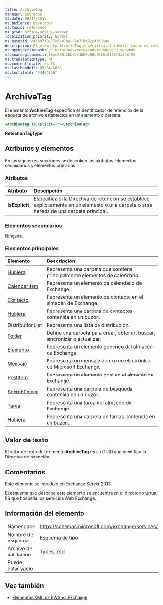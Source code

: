 ```yaml
---
title: ArchiveTag
manager: sethgros
ms.date: 09/17/2015
ms.audience: Developer
ms.topic: reference
ms.prod: office-online-server
localization_priority: Normal
ms.assetid: c4cb0718-37cd-41aa-86e7-b492c4bb86aa
description: El elemento ArchiveTag especifica el identificador de retención de la etiqueta de archivo establecida en un elemento o carpeta.
ms.openlocfilehash: 23167f3c96a6756fe4c6d915a4de91e815e620d9
ms.sourcegitcommit: 88ec988f2bb67c1866d06b361615f3674a24e795
ms.translationtype: MT
ms.contentlocale: es-ES
ms.lasthandoff: 05/31/2020
ms.locfileid: "44464766"
---
```

# <a name="archivetag"></a>ArchiveTag

El elemento **ArchiveTag** especifica el identificador de retención de la etiqueta de archivo establecida en un elemento o carpeta. 
  
```XML
<ArchiveTag IsExplicit=""></ArchiveTag>
```

 **RetentionTagType**
## <a name="attributes-and-elements"></a>Atributos y elementos

En las siguientes secciones se describen los atributos, elementos secundarios y elementos primarios.
  
### <a name="attributes"></a>Atributos

|**Atributo**|**Descripción**|
|:-----|:-----|
|**IsExplicit** <br/> |Especifica si la Directiva de retención se establece explícitamente en un elemento o una carpeta o si se hereda de una carpeta principal.  <br/> |
   
### <a name="child-elements"></a>Elementos secundarios

Ninguna.
  
### <a name="parent-elements"></a>Elementos principales

|**Elemento**|**Descripción**|
|:-----|:-----|
|[Hubiera](calendarfolder.md) <br/> |Representa una carpeta que contiene principalmente elementos de calendario.  <br/> |
|[CalendarItem](calendaritem.md) <br/> |Representa un elemento de calendario de Exchange.  <br/> |
|[Contacto](contact.md) <br/> |Representa un elemento de contacto en el almacén de Exchange.  <br/> |
|[Hubiera](contactsfolder.md) <br/> |Representa una carpeta de contactos contenida en un buzón.  <br/> |
|[DistributionList](distributionlist.md) <br/> |Representa una lista de distribución.  <br/> |
|[Folder](folder.md) <br/> |Define una carpeta para crear, obtener, buscar, sincronizar o actualizar.  <br/> |
|[Elemento](item.md) <br/> |Representa un elemento genérico del almacén de Exchange.  <br/> |
|[Mensaje](message-ex15websvcsotherref.md) <br/> |Representa un mensaje de correo electrónico de Microsoft Exchange.  <br/> |
|[PostItem](postitem.md) <br/> |Representa un elemento post en el almacén de Exchange.  <br/> |
|[SearchFolder](searchfolder.md) <br/> |Representa una carpeta de búsqueda contenida en un buzón.  <br/> |
|[Tarea](task.md) <br/> |Representa una tarea del almacén de Exchange.  <br/> |
|[Hubiera](tasksfolder.md) <br/> |Representa una carpeta de tareas contenida en un buzón.  <br/> |
   
## <a name="text-value"></a>Valor de texto

El valor de texto del elemento **ArchiveTag** es un GUID que identifica la Directiva de retención. 
  
## <a name="remarks"></a>Comentarios

Este elemento se introdujo en Exchange Server 2013.
  
El esquema que describe este elemento se encuentra en el directorio virtual IIS que hospeda los servicios Web Exchange.
  
## <a name="element-information"></a>Información del elemento

|||
|:-----|:-----|
|Namespace  <br/> |https://schemas.microsoft.com/exchange/services/2006/types  <br/> |
|Nombre de esquema  <br/> |Esquema de tipo  <br/> |
|Archivo de validación  <br/> |Types. xsd  <br/> |
|Puede estar vacío  <br/> ||
   
## <a name="see-also"></a>Vea también

- [Elementos XML de EWS en Exchange](ews-xml-elements-in-exchange.md)


